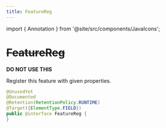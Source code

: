 ```yaml
---
title: FeatureReg
---
```


import { Annotation } from '@site/src/components/JavaIcons';

# ~~FeatureReg~~ <Annotation/>

**DO NOT USE THIS**

Register this feature with given properties.

```java
@UnusedYet
@Documented
@Retention(RetentionPolicy.RUNTIME)
@Target({ElementType.FIELD})
public @interface FeatureReg {
}
```